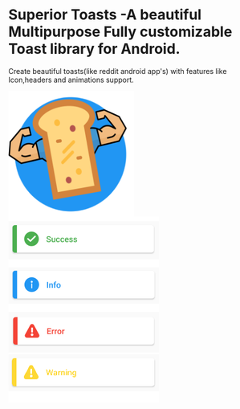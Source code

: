 # Superior Toasts -A beautiful Multipurpose Fully customizable Toast library for Android.
Create beautiful toasts(like reddit android app's) with features like Icon,headers and animations support.

<p float="left">
  <img align="top" src="https://raw.githubusercontent.com/shubh420/Superior-Toasts/shubh420-image-resources-update/Image%20Resources/iconpng.png" width="250" height="250" />
  <img src="https://raw.githubusercontent.com/shubh420/Superior-Toasts/shubh420-image-resources-update/Image%20Resources/11.png" /> 

</p>




